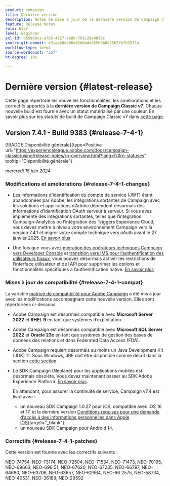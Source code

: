```yaml
---
product: campaign
title: Dernière version
description: Notes de mise à jour de la dernière version de Campaign Classic v7
feature: Release Notes
role: User
level: Beginner
exl-id: d65869ca-a785-4327-8e8d-791c28e4696c
source-git-commit: d31aa28da06e65664da655b6b082563767b35f7a
workflow-type: tm+mt
source-wordcount: '357'
ht-degree: 19%

---
```


# Dernière version {#latest-release}

Cette page répertorie les nouvelles fonctionnalités, les améliorations et les correctifs apportés à la **dernière version de Campaign Classic v7**. Chaque nouvelle build est fournie avec un statut matérialisé par une couleur. En savoir plus sur les statuts de build de Campaign Classic v7 dans [cette page](rn-overview.md).

## Version 7.4.1 - Build 9383 {#release-7-4-1}

[!BADGE Disponibilité générale]{type=Positive url="https://experienceleague.adobe.com/docs/campaign-classic/using/release-notes/rn-overview.html?lang=fr#rn-statuses" tooltip="Disponibilité générale"}

_mercredi 18 juin 2024_

### Modifications et améliorations {#release-7-4-1-changes}

* Les informations d’identification du compte de service (JWT) étant abandonnées par Adobe, les intégrations sortantes de Campaign avec les solutions et applications d’Adobe dépendent désormais des informations d’identification OAuth serveur à serveur. Si vous avez implémenté des intégrations sortantes, telles que l’intégration Campaign-Analytics ou l’intégration des Triggers Experience Cloud, vous devez mettre à niveau votre environnement Campaign vers la version 7.4.1 et migrer votre compte technique vers oAuth avant le 27 janvier 2025. [En savoir plus](../../integrations/using/oauth-technical-account.md)

* Une fois que vous avez [migration des opérateurs techniques Campaign vers Developer Console](../../technotes/using/ims-migration.md) et [transition vers IMS pour l’authentification des utilisateurs finaux](../../technotes/using/migrate-users-to-ims.md), vous pouvez désormais activer les restrictions de l’interface utilisateur et de l’API pour supprimer les options et fonctionnalités spécifiques à l’authentification native. [En savoir plus](../../technotes/using/impact-ims-migration.md)



### Mises à jour de compatibilité {#release-7-4-1-compat}

La variable [matrice de compatibilité pour Adobe Campaign](compatibility-matrix.md) a été mis à jour avec les modifications accompagnant cette nouvelle version. Elles sont répertoriées ci-dessous.

* Adobe Campaign est désormais compatible avec **Microsoft Server 2022** et **RHEL 9** en tant que systèmes d’exploitation.

* Adobe Campaign est désormais compatible avec **Microsoft SQL Server 2022** et **Oracle 23c** en tant que systèmes de gestion des bases de données des relations et dans Federated Data Access (FDA).

* Adobe Campaign requiert désormais au moins un Java Development Kit (JDK) 11. Sous Windows, JRE doit être disponible comme décrit dans la section [cette section](../../installation/using/application-server.md#jdk).

* Le SDK Campaign (Neolane) pour les applications mobiles est désormais obsolète. Vous devez maintenant passer au SDK Adobe Experience Platform. [En savoir plus](deprecated-features.md).

  En attendant, pour assurer la continuité de service, Campaign v7.4 est livré avec :

   * un nouveau SDK Campaign 1.0.27 pour iOS, compatible avec iOS 16 et 17, et la dernière version [Conditions requises pour une demande d’accès à des informations personnelles dans Apple iOS](https://developer.apple.com/news/?id=r1henawx){target="_blank"}.
   * un nouveau SDK Campaign pour Android 14.


### Correctifs {#release-7-4-1-patches}

Cette version est fournie avec les correctifs suivants :

NEO-74754, NEO-73174, NEO-72504, NEO-71534, NEO-71473, NEO-70195, NEO-69663, NEO-696 51, NEO-67620, NEO-67235, NEO-66797, NEO-64680, NEO-63706, NEO-63657, NEO-62964, NEO-66 2575, NEO-58734, NEO-40531, NEO-36189, NEO-29592

